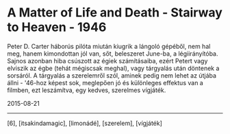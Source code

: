 # A Matter of Life and Death - Stairway to Heaven - 1946

Peter D. Carter háborús pilóta miután kiugrik a lángoló gépéből, nem hal meg, hanem kimondottan jól van, sőt, beleszeret June-ba, a légiirányítóba. Sajnos azonban hiba csúszott az égiek számításaiba, ezért Petert vagy elviszik az égbe (tehát mégiscsak meghal), vagy tárgyalás után döntenek a sorsáról. A tárgyalás a szerelemről szól, aminek pedig nem lehet az útjába állni - '46-hoz képest sok, meglepően jó és különleges effektus van a filmben, ezt leszámítva, egy kedves, szerelmes vígjáték.

2015-08-21 

----

[6], [itsakindamagic], [limonádé], [szerelem], [vígjáték]